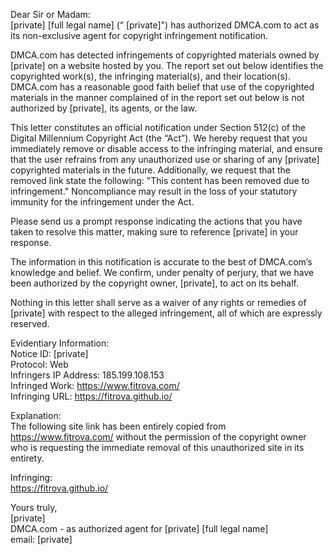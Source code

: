 Dear Sir or Madam:  
[private] [full legal name] (“ [private]") has authorized DMCA.com to act as its non-exclusive agent for copyright infringement notification.
 
DMCA.com has detected infringements of copyrighted materials owned by [private] on a website hosted by you. The report set out below identifies the copyrighted work(s), the infringing material(s), and their location(s). DMCA.com has a reasonable good faith belief that use of the copyrighted materials in the manner complained of in the report set out below is not authorized by [private], its agents, or the law.
 
This letter constitutes an official notification under Section 512(c) of the Digital Millennium Copyright Act (the “Act”). We hereby request that you immediately remove or disable access to the infringing material, and ensure that the user refrains from any unauthorized use or sharing of any [private] copyrighted materials in the future. Additionally, we request that the removed link state the following: "This content has been removed due to infringement." Noncompliance may result in the loss of your statutory immunity for the infringement under the Act.
 
Please send us a prompt response indicating the actions that you have taken to resolve this matter, making sure to reference [private] in your response.
 
The information in this notification is accurate to the best of DMCA.com’s knowledge and belief. We confirm, under penalty of perjury, that we have been authorized by the copyright owner, [private], to act on its behalf.
 
Nothing in this letter shall serve as a waiver of any rights or remedies of [private] with respect to the alleged infringement, all of which are expressly reserved.
 
Evidentiary Information:  
Notice ID: [private]  
Protocol: Web  
Infringers IP Address: 185.199.108.153  
Infringed Work: https://www.fitrova.com/  
Infringing URL: https://fitrova.github.io/  
 
Explanation:  
The following site link has been entirely copied from https://www.fitrova.com/ without the permission of the copyright owner who is requesting the immediate removal of this unauthorized site in its entirety.

Infringing:  
https://fitrova.github.io/
 
 

Yours truly,  
[private]  
DMCA.com - as authorized agent for [private] [full legal name]  
email: [private]
